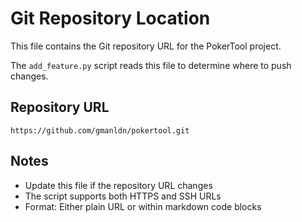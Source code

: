 # Git Repository Location

This file contains the Git repository URL for the PokerTool project.

The `add_feature.py` script reads this file to determine where to push changes.

## Repository URL

```
https://github.com/gmanldn/pokertool.git
```

## Notes

- Update this file if the repository URL changes
- The script supports both HTTPS and SSH URLs
- Format: Either plain URL or within markdown code blocks

